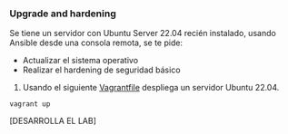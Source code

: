 ### Upgrade and hardening

Se tiene un servidor con Ubuntu Server 22.04 recién instalado, usando Ansible desde una consola remota, se te pide:
- Actualizar el sistema operativo
- Realizar el hardening de seguridad básico

1. Usando el siguiente [Vagrantfile](Vagrantfile) despliega un servidor Ubuntu 22.04.

`vagrant up`

[DESARROLLA EL LAB]